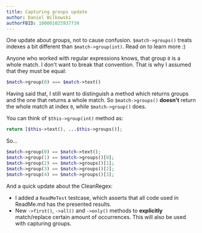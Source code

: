 ```yaml
---
title: Capturing groups update
author: Daniel Wilkowski
authorFBID: 100001025937739
---
```


One update about groups, not to cause confusion. `$match->groups()` treats indexes a bit different than `$match->group(int)`.
Read on to learn more :)

<!--truncate-->

Anyone who worked with regular expressions knows, that group `0` is a whole match. I don't want to break 
that convention. That is why I assumed that they must be equal:
```php
$match->group(0) === $match->text()
```

Having said that, I still want to distinguish a method which returns groups and the one that returns a whole match. 
So `$match->groups()` **doesn't** return the whole match at index `0`, while `$match->group()` does.

<!--truncate-->

You can think of `$this->group(int)` method as:
```php
return [$this->text(), ...$this->groups()];
```

So...
```php
$match->group(0) == $match->text();
$match->group(1) == $match->groups()[0];
$match->group(2) == $match->groups()[1];
$match->group(3) == $match->groups()[2];
$match->group(4) == $match->groups()[3];
```

And a quick update about the CleanRegex:

- I added a `ReadMeTest` testcase, which asserts that all code used in ReadMe.md has the presented results.
- New `->first()`, `->all()` and `->only()` methods to **explicitly** match/replace certain amount of occurrences. 
  This will also be used with capturing groups.
